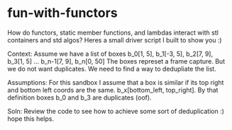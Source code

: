 # fun-with-functors
How do functors, static member functions, and lambdas interact with stl containers and std algos? Heres a small driver script I built to show you :)

Context: 
Assume we have a list of boxes b_0[1, 5], b_1[-3, 5], b_2[7, 9], b_3[1, 5] ... b_n-1[7, 9], b_n[0, 50]
The boxes represet a frame capture. But we do not want duplicates. We need to find a way to dedupliate the list. 

Assumptions: 
For this sandbox I assume that a box is similar if its top right and bottom left coords are the same. b_x[bottom_left, top_right]. 
By that definition boxes b_0 and b_3 are duplicates (oof). 

Soln: 
Review the code to see how to achieve some sort of deduplication :) hope this helps. 

